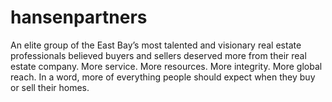 # hansenpartners
An elite group of the East Bay’s most talented and visionary real estate professionals believed buyers and sellers deserved more from their real estate company. More service. More resources. More integrity. More global reach. In a word, more of everything people should expect when they buy or sell their homes.
